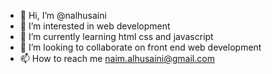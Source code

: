- 👋 Hi, I’m @nalhusaini
- 👀 I’m interested in web development
- 🌱 I’m currently learning html css and javascript
- 💞️ I’m looking to collaborate on front end web development
- 📫 How to reach me naim.alhusaini@gmail.com

<!---
nalhusaini/nalhusaini is a ✨ special ✨ repository because its `README.md` (this file) appears on your GitHub profile.
You can click the Preview link to take a look at your changes.
--->
